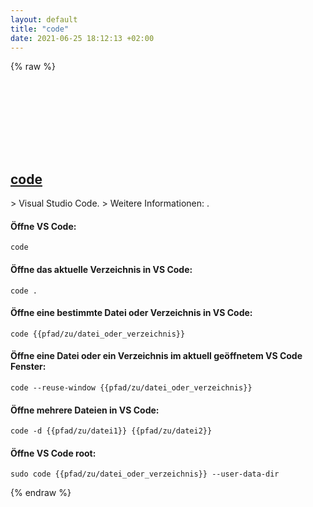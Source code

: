 ```yaml
---
layout: default
title: "code"
date: 2021-06-25 18:12:13 +02:00
---
```

{% raw %}
<h2 id="code">
  <a href="/de/common/code.html">code</a> <a href="#code"><svg class="icon">
    <use href="/assets/images/unicode_sprite.svg#link" />
  </svg></a>
</h2>
> Visual Studio Code.
> Weitere Informationen: <https://github.com/microsoft/vscode>.

#### Öffne VS Code:
```shell
code
```
#### Öffne das aktuelle Verzeichnis in VS Code:
```shell
code .
```
#### Öffne eine bestimmte Datei oder Verzeichnis in VS Code:
```shell
code {{pfad/zu/datei_oder_verzeichnis}}
```
#### Öffne eine Datei oder ein Verzeichnis im aktuell geöffnetem VS Code Fenster:
```shell
code --reuse-window {{pfad/zu/datei_oder_verzeichnis}}
```
#### Öffne mehrere Dateien in VS Code:
```shell
code -d {{pfad/zu/datei1}} {{pfad/zu/datei2}}
```
#### Öffne VS Code root:
```shell
sudo code {{pfad/zu/datei_oder_verzeichnis}} --user-data-dir
```
{% endraw %}